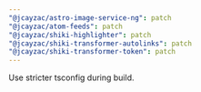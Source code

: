 ```yaml
---
"@jcayzac/astro-image-service-ng": patch
"@jcayzac/atom-feeds": patch
"@jcayzac/shiki-highlighter": patch
"@jcayzac/shiki-transformer-autolinks": patch
"@jcayzac/shiki-transformer-token": patch
---
```


Use stricter tsconfig during build.
